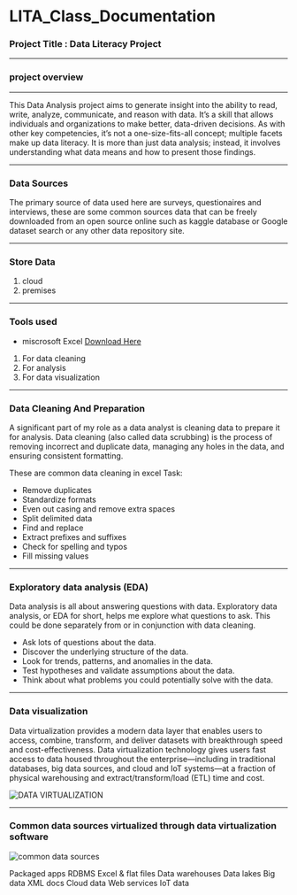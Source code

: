 # LITA_Class_Documentation

### Project Title : Data Literacy Project  
---
### project overview
---

This Data Analysis project aims to generate insight into the ability to read, write, analyze, communicate, and reason with data. It’s a skill that allows individuals and organizations to make better, data-driven decisions. As with other key competencies, it’s not a one-size-fits-all concept; multiple facets make up data literacy. It is more than just data analysis; instead, it involves understanding what data means and how to present those findings.

---
### Data Sources
The primary source of data used here are surveys, questionaires and interviews, these are some common sources data that can be freely downloaded from an open source online such as kaggle database or Google dataset search or any other data repository site.

---
### Store Data
1. cloud
2. premises 

---
### Tools used 
- miscrosoft Excel [Download Here](https://www.microsoft.com)
1.  For data cleaning
2.  For analysis
3.  For data visualization

---
### Data Cleaning And Preparation
A significant part of my role as a data analyst is cleaning data to prepare it for analysis. Data cleaning (also called data scrubbing) is the process of removing incorrect and duplicate data, managing any holes in the data, and ensuring consistent formatting. 

These are common data cleaning in excel Task:
- Remove duplicates
-  Standardize formats
-  Even out casing and remove extra spaces
-  Split delimited data
-  Find and replace
-  Extract prefixes and suffixes
-  Check for spelling and typos
-  Fill missing values

---
### Exploratory data analysis (EDA)
Data analysis is all about answering questions with data. Exploratory data analysis, or EDA for short, helps me explore what questions to ask. This could be done separately from or in conjunction with data cleaning.

- Ask lots of questions about the data.
- Discover the underlying structure of the data.
- Look for trends, patterns, and anomalies in the data.
- Test hypotheses and validate assumptions about the data.
- Think about what problems you could potentially solve with the data.

---
 ### Data visualization
Data virtualization provides a modern data layer that enables users to access, combine, transform, and deliver datasets with breakthrough speed and cost-effectiveness. Data virtualization technology gives users fast access to data housed throughout the enterprise—including in traditional databases, big data sources, and cloud and IoT systems—at a fraction of physical warehousing and extract/transform/load (ETL) time and cost.

![DATA VIRTUALIZATION](https://github.com/user-attachments/assets/766b3bb2-0b80-4532-b06e-77a832808131)

-------

### Common data sources virtualized through data virtualization software

![common data sources](https://github.com/user-attachments/assets/05a54a72-2a9f-4d71-b406-e29c0b6b2517)

Packaged apps
RDBMS
Excel & flat files
Data warehouses
Data lakes
Big data
XML docs
Cloud data
Web services
IoT data



 


